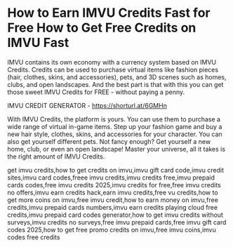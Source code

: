 # How to Earn IMVU Credits Fast for Free How to Get Free Credits on IMVU Fast

IMVU contains its own economy with a currency system based on IMVU Credits. Credits can be used to purchase virtual items like fashion pieces (hair, clothes, skins, and accessories), pets, and 3D scenes such as homes, clubs, and open landscapes. And the best part is that with this you can get those sweet IMVU Credits for FREE - without paying a penny.

IMVU CREDIT GENERATOR - https://shorturl.at/6GMHn

With IMVU Credits, the platform is yours. You can use them to purchase a wide range of virtual in-game items. Step up your fashion game and buy a new hair style, clothes, skins, and accessories for your character. You can also get yourself different pets. Not fancy enough? Get yourself a new home, club, or even an open landscape! Master your universe, all it takes is the right amount of IMVU Credits.

get imvu credits,how to get credits on imvu,imvu gift card code,imvu credit sites,imvu card codes,freee imvu credits,imvu credits free,imvu prepaid cards codes,free imvu credits 2025,imvu credits for free,free imvu credits no offers,imvu earn credits hack,earn imvu credits,free vu credits,how to get more coins on imvu,free imvu credit,how to earn money on imvu,free credits,imvu prepaid cards numbers,imvu earn credits playing cloud free credits,imvu prepaid card codes generator,how to get imvu credits without surveys,imvu credits no surveys,free imvu prepaid cards,free imvu gift card codes 2025,how to get free promo credits on imvu,free imvu coins,imvu codes free credits

